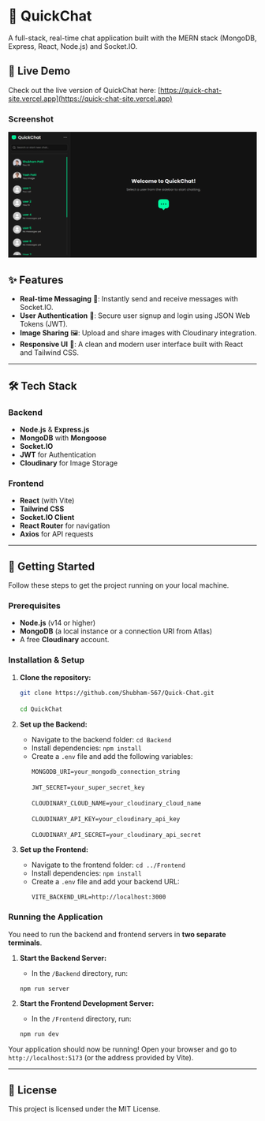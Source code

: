 # 🚀 QuickChat

A full-stack, real-time chat application built with the MERN stack (MongoDB, Express, React, Node.js) and Socket.IO.

## 🚀 Live Demo

Check out the live version of QuickChat here: [https://quick-chat-site.vercel.app](https://quick-chat-site.vercel.app)

### Screenshot

![QuickChat Demo](.\Frontend\public\QuickChat-Screenshot.png)

## ✨ Features

- **Real-time Messaging** 💬: Instantly send and receive messages with Socket.IO.
- **User Authentication** 🔐: Secure user signup and login using JSON Web Tokens (JWT).
- **Image Sharing** 🖼️: Upload and share images with Cloudinary integration.
- **Responsive UI** 📱: A clean and modern user interface built with React and Tailwind CSS.

---

## 🛠️ Tech Stack

### Backend

- **Node.js** & **Express.js**
- **MongoDB** with **Mongoose**
- **Socket.IO**
- **JWT** for Authentication
- **Cloudinary** for Image Storage

### Frontend

- **React** (with Vite)
- **Tailwind CSS**
- **Socket.IO Client**
- **React Router** for navigation
- **Axios** for API requests

---

## 🏁 Getting Started

Follow these steps to get the project running on your local machine.

### Prerequisites

- **Node.js** (v14 or higher)
- **MongoDB** (a local instance or a connection URI from Atlas)
- A free **Cloudinary** account.

### Installation & Setup

1.  **Clone the repository:**

    ```sh
    git clone https://github.com/Shubham-567/Quick-Chat.git

    cd QuickChat
    ```

2.  **Set up the Backend:**

    - Navigate to the backend folder: `cd Backend`
    - Install dependencies: `npm install`
    - Create a `.env` file and add the following variables:
      ```env
      MONGODB_URI=your_mongodb_connection_string

      JWT_SECRET=your_super_secret_key
      
      CLOUDINARY_CLOUD_NAME=your_cloudinary_cloud_name
      
      CLOUDINARY_API_KEY=your_cloudinary_api_key
      
      CLOUDINARY_API_SECRET=your_cloudinary_api_secret
      ```

3.  **Set up the Frontend:**
    - Navigate to the frontend folder: `cd ../Frontend`
    - Install dependencies: `npm install`
    - Create a `.env` file and add your backend URL:
      ```env
      VITE_BACKEND_URL=http://localhost:3000
      ```

### Running the Application

You need to run the backend and frontend servers in **two separate terminals**.

1.  **Start the Backend Server:**

    - In the `/Backend` directory, run:

    ```sh
    npm run server
    ```

2.  **Start the Frontend Development Server:**
    - In the `/Frontend` directory, run:
    ```sh
    npm run dev
    ```

Your application should now be running! Open your browser and go to `http://localhost:5173` (or the address provided by Vite).

---

## 📄 License

This project is licensed under the MIT License.
